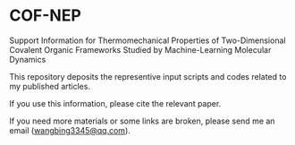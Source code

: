 # COF-NEP
Support Information for Thermomechanical Properties of Two-Dimensional Covalent Organic Frameworks Studied by Machine-Learning Molecular Dynamics

This repository deposits the representive input scripts and codes related to my published articles.

If you use this information, please cite the relevant paper.

If you need more materials or some links are broken, please send me an email (wangbing3345@qq.com).
